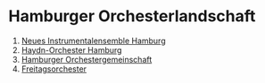 # Hamburger Orchesterlandschaft

1. [Neues Instrumentalensemble Hamburg](https://www.nih-hamburg.de/)
2. [Haydn-Orchester Hamburg](https://www.haydn-orchester.de)
3. [Hamburger Orchestergemeinschaft](https://hamburgerorchestergemeinschaft.de)
4. [Freitagsorchester](https://revierstrecke.de/freitagsorchester)